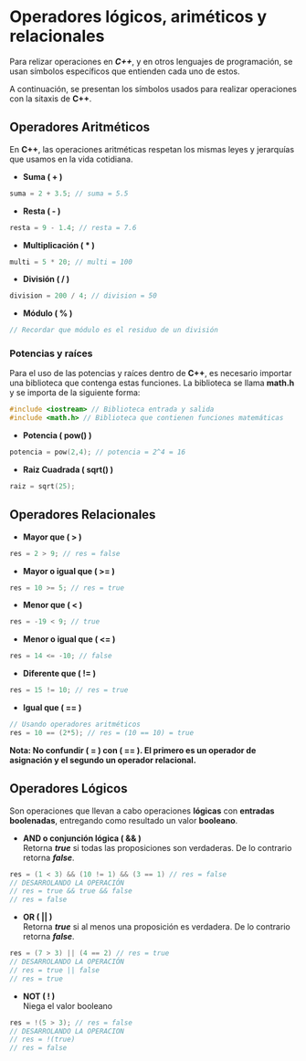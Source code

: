 # **Operadores lógicos, ariméticos y relacionales**

Para relizar operaciones en ***C++***, y en otros lenguajes de programación, se usan símbolos específicos que entienden cada uno de estos.

A continuación, se presentan los símbolos usados para realizar operaciones con la sitaxis de **C++**.


## **Operadores Aritméticos**
En **C++**, las operaciones aritméticas respetan los mismas leyes y jerarquías que usamos en la vida cotidiana.
- **Suma ( + )**
```cpp
suma = 2 + 3.5; // suma = 5.5
```
- **Resta ( - )**
```cpp
resta = 9 - 1.4; // resta = 7.6
```
- **Multiplicación ( * )**
```cpp
multi = 5 * 20; // multi = 100
```
- **División ( / )**
```cpp
division = 200 / 4; // division = 50
```
- **Módulo ( % )**
```cpp
// Recordar que módulo es el residuo de un división
```
### **Potencias y raíces**
Para el uso de las potencias y raíces dentro de **C++**, es necesario importar una biblioteca que contenga estas funciones. La biblioteca se llama **math.h** y se importa de la siguiente forma:
```cpp
#include <iostream> // Biblioteca entrada y salida
#include <math.h> // Biblioteca que contienen funciones matemáticas
```
- **Potencia ( pow() )**
```cpp
potencia = pow(2,4); // potencia = 2^4 = 16
```
- **Raiz Cuadrada ( sqrt() )**
```cpp
raiz = sqrt(25);
```

## **Operadores Relacionales**
- **Mayor que ( > )**
```cpp
res = 2 > 9; // res = false
```
- **Mayor o igual que ( >= )**
```cpp
res = 10 >= 5; // res = true
```
- **Menor que ( < )**
```cpp
res = -19 < 9; // true
```
- **Menor o igual que ( <= )**
```cpp
res = 14 <= -10; // false
```
- **Diferente que ( != )**
```cpp
res = 15 != 10; // res = true
```
- **Igual que ( == )**
```cpp
// Usando operadores aritméticos
res = 10 == (2*5); // res = (10 == 10) = true
```
**Nota: No confundir ( = ) con ( == ). El primero es un operador de asignación y el segundo un operador relacional.**

## **Operadores Lógicos**
Son operaciones que llevan a cabo operaciones **lógicas** con **entradas boolenadas**, entregando como resultado un valor **booleano**.

- **AND o conjunción lógica ( && )**  
Retorna ***true*** si todas las proposiciones son verdaderas. De lo contrario retorna ***false***.
```cpp
res = (1 < 3) && (10 != 1) && (3 == 1) // res = false
// DESARROLANDO LA OPERACIÓN
// res = true && true && false
// res = false
```
- **OR ( || )**  
Retorna ***true*** si al menos una proposición es verdadera. De lo contrario retorna ***false***.
```cpp
res = (7 > 3) || (4 == 2) // res = true
// DESARROLANDO LA OPERACIÓN
// res = true || false
// res = true
```
- **NOT ( ! )**  
Niega el valor booleano
```cpp
res = !(5 > 3); // res = false
// DESARROLANDO LA OPERACION
// res = !(true)
// res = false
```


